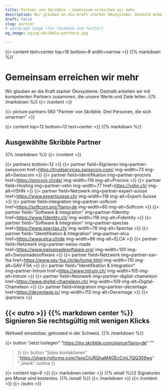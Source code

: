 ```yaml
---
title: Partner von Skribble – Gemeinsam erreichen wir mehr
description: Wir glauben an die Kraft starker Ökosysteme. Deshalb arbeiten wir mit kompetenten Partnern zusammen, die unsere Werte und Ziele teilen.
draft: false
slug: partner
# opengraph image (for facebook and twitter)
og_image: og/og-skribble-partners.jpg

---
```


{{< content text=center top=16 bottom=8 width=narrow >}}
{{% markdown %}}
# Gemeinsam erreichen wir mehr
Wir glauben an die Kraft starker Ökosysteme.
Deshalb arbeiten wir mit kompetenten Partnern zusammen,
die unsere Werte und Ziele teilen.
{{% /markdown %}}
{{< /content >}}

{{< picture partners 560 "Partner von Skribble. Drei Personen, die sich umarmen" >}}

[//]: # (--------------------------------------------------------------------------------------------------------------)

{{< content top=12 bottom=12 text=center >}}
{{% markdown %}}
## Ausgewählte Skribble Partner
{{% /markdown %}}
{{< /content >}}

{{< partners bottom=12 >}}
  {{< partner field=Signieren img=partner-swisscom href=https://trustservices.swisscom.com/ img-width=73 img-alt=Swisscom >}}
  {{< partner field=Identifikation img=partner-procivis href=https://procivis.ch/de/ img-width=118 img-alt=Procivis >}}
  {{< partner field=Hosting img=partner-vshn img-width=77 href=https://vshn.ch/ img-alt=VSHN >}}
  {{< partner field=Netzwerk img=partner-expert-suisse href=https://www.expertsuisse.ch/ img-width=118 img-alt=Expert-Suisse >}}
  {{< partner field=Integration img=partner-softcom href=https://softcom.pro/?lang=de img-width=80 img-alt=Softcom >}}
  {{< partner field="Software & Integration" img=partner-fidentity href=https://www.fidentity.ch/ img-width=118 img-alt=Fidentity >}}
  {{< partner field="Software & Integration" img=partner-spectas href=https://www.spectas.ch/ img-width=76 img-alt=Spectas >}}
  {{< partner field="Identifikation & Integration" img=partner-elca href=https://www.elca.ch/de img-width=66 img-alt=ELCA >}}
  {{< partner field=Netzwerk img=partner-swiss-made href=https://www.swissmadesoftware.org/ img-width=100 img-alt=Swissmadesoftware >}}
  {{< partner field=Netzwerk img=partner-sav-fsa href=https://www.sav-fsa.ch/de/home.html img-width=110 img-alt=SAV-FSA >}}
  {{< partner field="Identifikation & Integration" img=partner-Intrum href=https://www.intrum.ch/ img-width=105 img-alt=Intrum >}}
  {{< partner field=Netzwerk img=partner-digital-chameleon href=https://www.digital-chameleon.ch/ img-width=109 img-alt=Digital-Chameleon >}}
  {{< partner field=Integration img=partner-decentage href=https://decentage.io/ img-width=112 img-alt=Decentage >}}
{{< /partners >}}

[//]: # (--------------------------------------------------------------------------------------------------------------)

{{< outro >}}
{{% markdown center %}}
Signieren Sie rechtsgültig 
mit wenigen Klicks
---
Weltweit einsetzbar, gehosted in der Schweiz.
{{% /markdown %}}

{{< button
  "Jetzt loslegen"
  "https://my.skribble.com/signup?lang=de"
  ""
>}}
{{< button
  "Sales kontaktieren"
  "https://share.hsforms.com/1gxsCjIJRQhaM4GEcCmL7QQ309ws"
  "_blank"
  outline
>}}

{{< content top=6 >}}
{{< markdown center >}}
{{% small %}}2 Signaturen pro Monat sind kostenlos.
{{% /small %}} 
{{< /markdown >}}
{{< /content >}}
{{< /outro >}}
